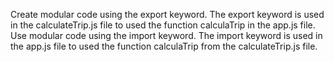Create modular code using the export keyword.
  The export keyword is used in the calculateTrip.js file to used the function calculaTrip in the app.js file.
Use modular code using the import keyword.
    The import keyword is used in the app.js file to used the function calculaTrip from the calculateTrip.js file.
